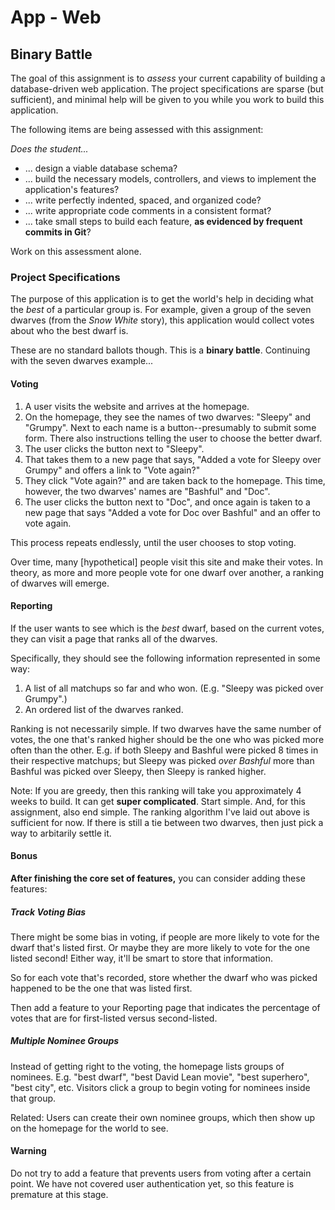 # App - Web

## Binary Battle

The goal of this assignment is to _assess_ your current capability of building a database-driven web application. The project specifications are sparse (but sufficient), and minimal help will be given to you while you work to build this application.

The following items are being assessed with this assignment:

_Does the student..._

- ... design a viable database schema?
- ... build the necessary models, controllers, and views to implement the application's features?
- ... write perfectly indented, spaced, and organized code?
- ... write appropriate code comments in a consistent format?
- ... take small steps to build each feature, **as evidenced by frequent commits in Git**?

Work on this assessment alone.

### Project Specifications

The purpose of this application is to get the world's help in deciding what the _best_ of a particular group is. For example, given a group of the seven dwarves (from the _Snow White_ story), this application would collect votes about who the best dwarf is.

These are no standard ballots though. This is a **binary battle**. Continuing with the seven dwarves example...

#### Voting

1. A user visits the website and arrives at the homepage.
2. On the homepage, they see the names of two dwarves: "Sleepy" and "Grumpy". Next to each name is a button--presumably to submit some form. There also instructions telling the user to choose the better dwarf.
3. The user clicks the button next to "Sleepy".
4. That takes them to a new page that says, "Added a vote for Sleepy over Grumpy" and offers a link to "Vote again?"
5. They click "Vote again?" and are taken back to the homepage. This time, however, the two dwarves' names are "Bashful" and "Doc".
6. The user clicks the button next to "Doc", and once again is taken to a new page that says "Added a vote for Doc over Bashful" and an offer to vote again.

This process repeats endlessly, until the user chooses to stop voting.

Over time, many [hypothetical] people visit this site and make their votes. In theory, as more and more people vote for one dwarf over another, a ranking of dwarves will emerge.

#### Reporting

If the user wants to see which is the _best_ dwarf, based on the current votes, they can visit a page that ranks all of the dwarves.

Specifically, they should see the following information represented in some way:

1. A list of all matchups so far and who won. (E.g. "Sleepy was picked over Grumpy".)
2. An ordered list of the dwarves ranked.

Ranking is not necessarily simple. If two dwarves have the same number of votes, the one that's ranked higher should be the one who was picked more often than the other. E.g. if both Sleepy and Bashful were picked 8 times in their respective matchups; but Sleepy was picked _over Bashful_ more than Bashful was picked over Sleepy, then Sleepy is ranked higher.

Note: If you are greedy, then this ranking will take you approximately 4 weeks to build. It can get **super complicated**. Start simple. And, for this assignment, also end simple. The ranking algorithm I've laid out above is sufficient for now. If there is still a tie between two dwarves, then just pick a way to arbitarily settle it.

#### Bonus

**After finishing the core set of features,** you can consider adding these features:

##### Track Voting Bias

There might be some bias in voting, if people are more likely to vote for the dwarf that's listed first. Or maybe they are more likely to vote for the one listed second! Either way, it'll be smart to store that information.

So for each vote that's recorded, store whether the dwarf who was picked happened to be the one that was listed first.

Then add a feature to your Reporting page that indicates the percentage of votes that are for first-listed versus second-listed.

##### Multiple Nominee Groups

Instead of getting right to the voting, the homepage lists groups of nominees. E.g. "best dwarf", "best David Lean movie", "best superhero", "best city", etc. Visitors click a group to begin voting for nominees inside that group.

Related: Users can create their own nominee groups, which then show up on the homepage for the world to see.

#### Warning

Do not try to add a feature that prevents users from voting after a certain point. We have not covered user authentication yet, so this feature is premature at this stage.